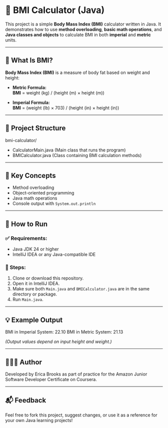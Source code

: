 # 🧮 BMI Calculator (Java)

This project is a simple **Body Mass Index (BMI)** calculator written in Java. It demonstrates how to use **method overloading**, **basic math operations**, and **Java classes and objects** to calculate BMI in both **imperial** and **metric** units.

---

## 📌 What Is BMI?

**Body Mass Index (BMI)** is a measure of body fat based on weight and height:

- **Metric Formula:**  
  **BMI** = weight (kg) / (height (m) × height (m))

- **Imperial Formula:**  
  **BMI** = (weight (lb) × 703) / (height (in) × height (in))

---

## 📂 Project Structure

bmi-calculator/
- CalculatorMain.java (Main class that runs the program)
- BMICalculator.java (Class containing BMI calculation methods)


---

## 🧠 Key Concepts

- Method overloading
- Object-oriented programming
- Java math operations
- Console output with `System.out.println`

---

## 🚀 How to Run

### ✅ Requirements:
- Java JDK 24 or higher
- IntelliJ IDEA or any Java-compatible IDE

### 🧾 Steps:
1. Clone or download this repository.
2. Open it in IntelliJ IDEA.
3. Make sure both `Main.java` and `BMICalculator.java` are in the same directory or package.
4. Run `Main.java`.

---

## 💡 Example Output

BMI in Imperial System: 22.10
BMI in Metric System: 21.13

*(Output values depend on input height and weight.)*

---

## 👩🏽‍💻 Author

Developed by Erica Brooks as part of practice for the Amazon Junior Software Developer Certificate on Coursera.

---

## 📬 Feedback

Feel free to fork this project, suggest changes, or use it as a reference for your own Java learning projects!

